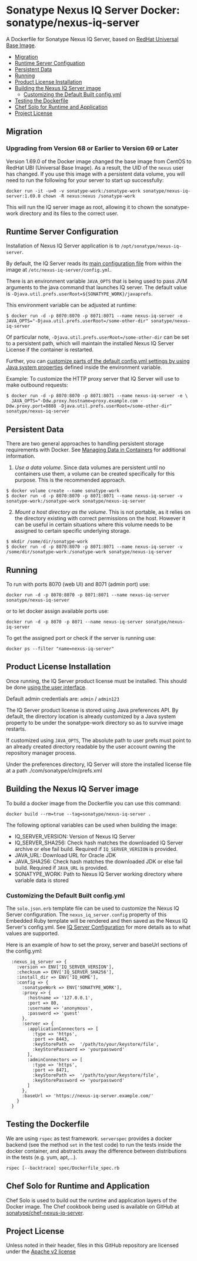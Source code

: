 <!--

  Copyright (c) 2017-present Sonatype, Inc.

  Licensed under the Apache License, Version 2.0 (the "License");
  you may not use this file except in compliance with the License.
  You may obtain a copy of the License at

        http://www.apache.org/licenses/LICENSE-2.0

  Unless required by applicable law or agreed to in writing, software
  distributed under the License is distributed on an "AS IS" BASIS,
  WITHOUT WARRANTIES OR CONDITIONS OF ANY KIND, either express or implied.
  See the License for the specific language governing permissions and
  limitations under the License.

-->

# Sonatype Nexus IQ Server Docker: sonatype/nexus-iq-server

A Dockerfile for Sonatype Nexus IQ Server, based on [RedHat Universal Base Image](https://www.redhat.com/en/blog/introducing-red-hat-universal-base-image).

* [Migration](#migration)
* [Runtime Server Configuation](#runtime-server-configuration)
* [Persistent Data](#persistent-data)
* [Running](#running)
* [Product License Installation](#product-license-installation)
* [Building the Nexus IQ Server image](#building-the-nexus-iq-server-image)
  * [Customizing the Default Built config.yml](#customizing-the-default-built-configyml)
* [Testing the Dockerfile](#testing-the-dockerfile)
* [Chef Solo for Runtime and Application](chef-solo-for-runtime-and-application)
* [Project License](#project-license)

## Migration
### Upgrading from Version 68 or Earlier to Version 69 or Later
Version 1.69.0 of the Docker image changed the base image from CentOS to RedHat UBI (Universal Base Image). As a result, the UID of the `nexus` user has changed. If you use this image with a persistent data volume, you will need to run the following for your server to start up successfully:
```
docker run -it -u=0 -v sonatype-work:/sonatype-work sonatype/nexus-iq-server:1.69.0 chown -R nexus:nexus /sonatype-work
```
This will run the IQ server image as root, allowing it to chown the sonatype-work directory and its files to the correct user.

## Runtime Server Configuration

Installation of Nexus IQ Server application is to `/opt/sonatype/nexus-iq-server`.

By default, the IQ Server reads its [main configuration file](https://help.sonatype.com/iqserver/configuring/config.yml) from within the image at `/etc/nexus-iq-server/config.yml`.

There is an environment variable `JAVA_OPTS` that is being used to pass JVM arguments to the java command that launches IQ server. The default value is `-Djava.util.prefs.userRoot=${SONATYPE_WORK}/javaprefs`.

This environment variable can be adjusted at runtime:

```
$ docker run -d -p 8070:8070 -p 8071:8071 --name nexus-iq-server -e JAVA_OPTS="-Djava.util.prefs.userRoot=/some-other-dir" sonatype/nexus-iq-server
```

Of particular note, `-Djava.util.prefs.userRoot=/some-other-dir` can be set to a persistent path, which will maintain
the installed Nexus IQ Server License if the container is restarted.

Further, you can [customize parts of the default config.yml settings by using Java system properties](https://help.sonatype.com/iqserver/configuring/advanced-server-configuration) defined inside the environment variable.

Example: To customize the HTTP proxy server that IQ Server will use to make outbound requests:

```
$ docker run -d -p 8070:8070 -p 8071:8071 --name nexus-iq-server -e \
  JAVA_OPTS="-Ddw.proxy.hostname=proxy.example.com -Ddw.proxy.port=8888 -Djava.util.prefs.userRoot=/some-other-dir" sonatype/nexus-iq-server
```

## Persistent Data

There are two general approaches to handling persistent storage requirements
with Docker. See [Managing Data in Containers](https://docs.docker.com/engine/tutorials/dockervolumes/)
for additional information.

  1. *Use a data volume*.  Since data volumes are persistent
  until no containers use them, a volume can be created specifically for
  this purpose.  This is the recommended approach.  

  ```
  $ docker volume create --name sonatype-work
  $ docker run -d -p 8070:8070 -p 8071:8071 --name nexus-iq-server -v sonatype-work:/sonatype-work sonatype/nexus-iq-server
  ```

  2. *Mount a host directory as the volume*.  This is not portable, as it
  relies on the directory existing with correct permissions on the host.
  However it can be useful in certain situations where this volume needs
  to be assigned to certain specific underlying storage.  

  ```
  $ mkdir /some/dir/sonatype-work
  $ docker run -d -p 8070:8070 -p 8071:8071 --name nexus-iq-server -v /some/dir/sonatype-work:/sonatype-work sonatype/nexus-iq-server
  ```
  
## Running

To run with ports 8070 (web UI) and 8071 (admin port) use:

    docker run -d -p 8070:8070 -p 8071:8071 --name nexus-iq-server sonatype/nexus-iq-server

or to let docker assign available ports use:

    docker run -d -p 8070 -p 8071 --name nexus-iq-server sonatype/nexus-iq-server

To get the assigned port or check if the server is running use:

    docker ps --filter "name=nexus-iq-server"
    
## Product License Installation

Once running, the IQ Server product license must be installed. This should be done [using the user interface](https://help.sonatype.com/iqserver/installing/iq-server-installation#IQServerInstallation-InstalltheLicense). 

Default admin credentials are: `admin` / `admin123`

The IQ Server product license is stored using Java preferences API. By default, the directory location is already customized by a Java system property to be under the sonatype-work directory so as to survive image restarts.

If customized using `JAVA_OPTS`, The absolute path to user prefs must point to an already created directory readable by the user account owning the repository manager process. 

Under the preferences directory, IQ Server will store the installed license file at a path ./com/sonatype/clm/prefs.xml

## Building the Nexus IQ Server image

To build a docker image from the Dockerfile you can use this command:

    docker build --rm=true --tag=sonatype/nexus-iq-server .

The following optional variables can be used when building the image:

- IQ_SERVER_VERSION: Version of Nexus IQ Server
- IQ_SERVER_SHA256: Check hash matches the downloaded IQ Server archive or else fail build. Required if `IQ_SERVER_VERSION` is provided.
- JAVA_URL: Download URL for Oracle JDK
- JAVA_SHA256: Check hash matches the downloaded JDK or else fail build. Required if `JAVA_URL` is provided.
- SONATYPE_WORK: Path to Nexus IQ Server working directory where variable data is stored

### Customizing the Default Built config.yml

The `solo.json.erb` template file can be used to customize the Nexus IQ Server configuration. The
`nexus_iq_server.config` property of this Embedded Ruby template will be rendered and then saved as the Nexus IQ
Server's config.yml. See [IQ Server Configuration](https://help.sonatype.com/iqserver/configuring) for
more details as to what values are supported.

Here is an example of how to set the proxy, server and baseUrl sections of the config.yml:

```
  :nexus_iq_server => {
    :version => ENV['IQ_SERVER_VERSION'],
    :checksum => ENV['IQ_SERVER_SHA256'],
    :install_dir => ENV['IQ_HOME'],
    :config => {
      :sonatypeWork => ENV['SONATYPE_WORK'],
      :proxy => {
        :hostname => '127.0.0.1',
        :port => 80,
        :username => 'anonymous',
        :password => 'guest'
      },
      :server => {
        :applicationConnectors => [
          :type => 'https',
          :port => 8443,
          :keyStorePath =>  '/path/to/your/keystore/file',
          :keyStorePassword => 'yourpassword'
        ],
        :adminConnectors => [
          :type => 'https',
          :port => 8471,
          :keyStorePath =>  '/path/to/your/keystore/file',
          :keyStorePassword => 'yourpassword'
        ]
      },
      :baseUrl => 'https://nexus-iq-server.example.com/'
    }
  }
```

## Testing the Dockerfile

We are using `rspec` as test framework. `serverspec` provides a docker backend (see the method `set` in the test code)
 to run the tests inside the docker container, and abstracts away the difference between distributions in the tests
 (e.g. yum, apt,...).

    rspec [--backtrace] spec/Dockerfile_spec.rb

## Chef Solo for Runtime and Application

Chef Solo is used to build out the runtime and application layers of the Docker image. The Chef cookbook being used is available
on GitHub at [sonatype/chef-nexus-iq-server](https://github.com/sonatype/chef-nexus-iq-server).

## Project License

Unless noted in their header, files in this GitHub repository are licensed under the [Apache v2 license](LICENSE)
